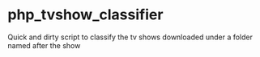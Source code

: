 # php_tvshow_classifier
Quick and dirty script to classify the tv shows downloaded under a folder named after the show
